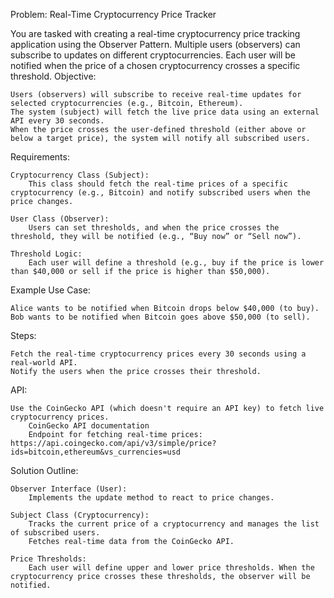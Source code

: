 Problem: Real-Time Cryptocurrency Price Tracker

You are tasked with creating a real-time cryptocurrency price tracking application using the Observer Pattern. Multiple users (observers) can subscribe to updates on different cryptocurrencies. Each user will be notified when the price of a chosen cryptocurrency crosses a specific threshold.
Objective:

    Users (observers) will subscribe to receive real-time updates for selected cryptocurrencies (e.g., Bitcoin, Ethereum).
    The system (subject) will fetch the live price data using an external API every 30 seconds.
    When the price crosses the user-defined threshold (either above or below a target price), the system will notify all subscribed users.

Requirements:

    Cryptocurrency Class (Subject):
        This class should fetch the real-time prices of a specific cryptocurrency (e.g., Bitcoin) and notify subscribed users when the price changes.

    User Class (Observer):
        Users can set thresholds, and when the price crosses the threshold, they will be notified (e.g., “Buy now” or “Sell now”).

    Threshold Logic:
        Each user will define a threshold (e.g., buy if the price is lower than $40,000 or sell if the price is higher than $50,000).

Example Use Case:

    Alice wants to be notified when Bitcoin drops below $40,000 (to buy).
    Bob wants to be notified when Bitcoin goes above $50,000 (to sell).

Steps:

    Fetch the real-time cryptocurrency prices every 30 seconds using a real-world API.
    Notify the users when the price crosses their threshold.

API:

    Use the CoinGecko API (which doesn't require an API key) to fetch live cryptocurrency prices.
        CoinGecko API documentation
        Endpoint for fetching real-time prices: https://api.coingecko.com/api/v3/simple/price?ids=bitcoin,ethereum&vs_currencies=usd

Solution Outline:

    Observer Interface (User):
        Implements the update method to react to price changes.

    Subject Class (Cryptocurrency):
        Tracks the current price of a cryptocurrency and manages the list of subscribed users.
        Fetches real-time data from the CoinGecko API.

    Price Thresholds:
        Each user will define upper and lower price thresholds. When the cryptocurrency price crosses these thresholds, the observer will be notified.